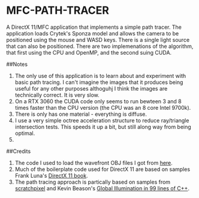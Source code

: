 # MFC-PATH-TRACER

A DirectX 11/MFC application that implements a simple path tracer. The application loads Crytek's Sponza model and allows the camera to be positioned using the mouse and WASD keys. There is a single light source that can also be positioned. There are two implemenations of the algorithm, that first using the CPU and OpenMP, and the second suing CUDA.

##Notes

1) The only use of this application is to learn about and experiment with basic path tracing. I can't imagine the images that it produces being useful for any other purposes althoguhj I think the images are technically correct. It is very slow.
2) On a RTX 3060 the CUDA code only seems to run bewteen 3 and 8 times faster than the CPU version (the CPU was an 8 core Intel 9700k).
3) There is only has one material - everything is diffuse.
4) I use a very simple octree acceleration structure to reduce ray/triangle intersection tests. This speeds it up a bit, but still along way from being optimal.
5) 

##Credits

1) The code I used to load the wavefront OBJ files I got from [here](http://code-section.com/blog/dx9-obj-loader).
2) Much of the boilerplate code used for DirectX 11 are based on samples Frank Luna's [DirectX 11 book](https://www.amazon.com/Introduction-3D-Game-Programming-DirectX/dp/1936420228).
3) The path tracing approach is partically based on samples from [scratchpixel]( https://www.scratchapixel.com/lessons/3d-basic-rendering/global-illumination-path-tracing) and Kevin Beason's [Global Illumination in 99 lines of C++](https://www.kevinbeason.com/smallpt/).
